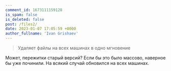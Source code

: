 ```yaml
---
comment_id: 1673111159128
is_spam: false
is_deleted: false
post: /files2/
date: 2023-01-07 17:05:59 +0000
author_fullname: 'Ivan Grishaev'
---
```


> Удаляет файлы на всех машинах в одно мгновение

Может, пережитки старый версий? Если бы это было массово, наверное бы уже починили. На всякий случай обновился на всех машинах.


